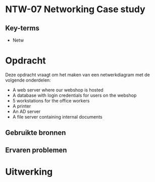 # NTW-07 Networking Case study


## Key-terms
- Netw
# Opdracht

Deze opdracht vraagt om het maken van een netwerkdiagram met de volgende onderdelen:
- A web server where our webshop is hosted
- A database with login credentials for users on the webshop
- 5 workstations for the office workers
- A printer
- An AD server
- A file server containing internal documents


## Gebruikte bronnen


## Ervaren problemen


# Uitwerking

